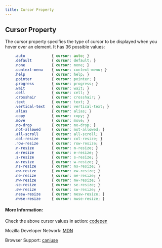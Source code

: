 ```yaml
---
title: Cursor Property
---
```


## Cursor Property

The cursor property specifies the type of cursor to be displayed when you hover over an element. It has 36 possible values: 
```css
    .auto            { cursor: auto; }
    .default         { cursor: default; }
    .none            { cursor: none; }
    .context-menu    { cursor: context-menu; }
    .help            { cursor: help; }
    .pointer         { cursor: pointer; }
    .progress        { cursor: progress; }
    .wait            { cursor: wait; }
    .cell            { cursor: cell; }
    .crosshair       { cursor: crosshair; }
    .text            { cursor: text; }
    .vertical-text   { cursor: vertical-text; }
    .alias           { cursor: alias; }
    .copy            { cursor: copy; }
    .move            { cursor: move; }
    .no-drop         { cursor: no-drop; }
    .not-allowed     { cursor: not-allowed; }
    .all-scroll      { cursor: all-scroll; }
    .col-resize      { cursor: col-resize; }
    .row-resize      { cursor: row-resize; }
    .n-resize        { cursor: n-resize; }
    .e-resize        { cursor: e-resize; }
    .s-resize        { cursor: s-resize; }
    .w-resize        { cursor: w-resize; }
    .ns-resize       { cursor: ns-resize; }
    .ew-resize       { cursor: ew-resize; }
    .ne-resize       { cursor: ne-resize; }
    .nw-resize       { cursor: nw-resize; }
    .se-resize       { cursor: se-resize; }
    .sw-resize       { cursor: sw-resize; }
    .nesw-resize     { cursor: nesw-resize; }
    .nwse-resize     { cursor: nwse-resize; }
```

#### More Information:
Check the above cursor values in action: <a href='https://codepen.io/chriscoyier/pen/uCwfB' target='_blank' rel='nofollow'>codepen</a>

Mozilla Developer Network: <a href='https://developer.mozilla.org/en-US/docs/Web/CSS/cursor' target='_blank' rel='nofollow'>MDN</a>

Browser Support: <a href='http://caniuse.com/#search=cursor' target='_blank' rel='nofollow'>caniuse</a>
